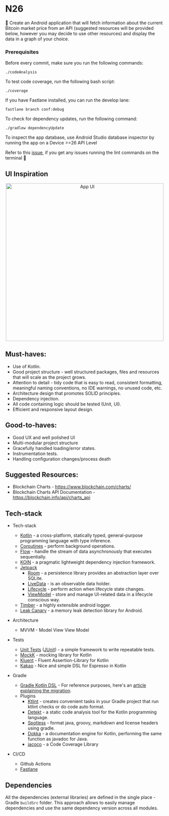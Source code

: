 # N26

👀 Create an Android application that will fetch information about the current Bitcoin market price from an API (suggested resources will be provided below, however you may decide to use other resources) and display the data in a graph of your choice.

### Prerequisites

Before every commit, make sure you run the following commands:

```shell script
./codeAnalysis
```

To test code coverage, run the following bash script:

```shell script
./coverage
```

If you have Fastlane installed, you can run the develop lane:

```shell script
fastlane branch conf:debug
```

To check for dependency updates, run the following command:

```shell script
./gradlew dependencyUpdate
```

To inspect the app database, use Android Studio database inspector by running the app on a Device >=26 API Level

Refer to this [issue](https://github.com/gradle/gradle/issues/10248), if you get any issues running the lint commands on the terminal :rocket:

## UI Inspiration

<p align="center">
  <img src="https://github.com/jumaallan/n26/blob/master/Screenshot%202021-03-25%20at%2018.13.42.png" width="500" alt="App UI">
</p>

## Must-haves:

* Use of Kotlin.
* Good project structure - well structured packages, files and resources that will scale as the project grows.
* Attention to detail - tidy code that is easy to read, consistent formatting, meaningful naming conventions, no IDE warnings, no unused code, etc.
* Architecture design that promotes SOLID principles.
* Dependency injection.
* All code containing logic should be tested (Unit, UI).
* Efficient and responsive layout design.

## Good-to-haves:
* Good UX and well polished UI
* Multi-modular project structure
* Gracefully handled loading/error states.
* Instrumentation tests.
* Handling configuration changes/process death

## Suggested Resources:

* Blockchain Charts - https://www.blockchain.com/charts/
* Blockchain Charts API Documentation - https://blockchain.info/api/charts_api


## Tech-stack

* Tech-stack
    * [Kotlin](https://kotlinlang.org/) - a cross-platform, statically typed, general-purpose programming language with type inference.
    * [Coroutines](https://kotlinlang.org/docs/reference/coroutines-overview.html) - perform background operations.
    * [Flow](https://kotlinlang.org/docs/reference/coroutines/flow.html) - handle the stream of data asynchronously that executes sequentially.
    * [KOIN](https://insert-koin.io/) - a pragmatic lightweight dependency injection framework.
    * [Jetpack](https://developer.android.com/jetpack)
        * [Room](https://developer.android.com/topic/libraries/architecture/room) - a persistence library provides an abstraction layer over SQLite.
        * [LiveData](https://developer.android.com/topic/libraries/architecture/livedata) - is an observable data holder.
        * [Lifecycle](https://developer.android.com/topic/libraries/architecture/lifecycle) - perform action when lifecycle state changes.
        * [ViewModel](https://developer.android.com/topic/libraries/architecture/viewmodel) - store and manage UI-related data in a lifecycle conscious way.
    * [Timber](https://github.com/JakeWharton/timber) - a highly extensible android logger.
    * [Leak Canary](https://github.com/square/leakcanary) - a memory leak detection library for Android.

* Architecture
    * MVVM - Model View View Model
* Tests
    * [Unit Tests](https://en.wikipedia.org/wiki/Unit_testing) ([JUnit](https://junit.org/junit4/)) - a simple framework to write repeatable tests.
    * [MockK](https://github.com/mockk) - mocking library for Kotlin
    * [Kluent](https://github.com/MarkusAmshove/Kluent) - Fluent Assertion-Library for Kotlin
    * [Kakao](https://github.com/agoda-com/Kakao) - Nice and simple DSL for Espresso in Kotlin
* Gradle
    * [Gradle Kotlin DSL](https://docs.gradle.org/current/userguide/kotlin_dsl.html) - For reference purposes, here's an [article explaining the migration](https://medium.com/@evanschepsiror/migrating-to-kotlin-dsl-4ee0d6d5c977).
    * Plugins
        * [Ktlint](https://github.com/JLLeitschuh/ktlint-gradle) - creates convenient tasks in your Gradle project that run ktlint checks or do code auto format.
        * [Detekt](https://github.com/detekt/detekt) - a static code analysis tool for the Kotlin programming language.
        * [Spotless](https://github.com/diffplug/spotless) - format java, groovy, markdown and license headers using gradle.
        * [Dokka](https://github.com/Kotlin/dokka) - a documentation engine for Kotlin, performing the same function as javadoc for Java.
        * [jacoco](https://github.com/jacoco/jacoco) - a Code Coverage Library
* CI/CD
    * Github Actions
    * [Fastlane](https://fastlane.tools)


## Dependencies

All the dependencies (external libraries) are defined in the single place - Gradle `buildSrc` folder. This approach allows to easily manage dependencies and use the same dependency version across all modules.
